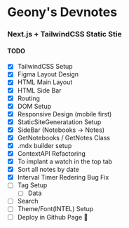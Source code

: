 # Geony's Devnotes

### Next.js + TailwindCSS Static Stie

#### TODO

- [x] TailwindCSS Setup
- [x] Figma Layout Design
- [x] HTML Main Layout
- [x] HTML Side Bar
- [x] Routing
- [x] DOM Setup
- [x] Responsive Design (mobile first)
- [x] StaticSiteGeneratation Setup
- [x] SideBar (Notebooks -> Notes)
- [x] GetNotebooks / GetNotes Class
- [x] .mdx builder setup
- [x] ContextAPI Refactoring
- [x] To implant a watch in the top tab
- [x] Sort all notes by date
- [x] Interval Timer Redering Bug Fix
- [ ] Tag Setup
  - [ ] Data
- [ ] Search
- [ ] Theme/Font(INTEL) Setup
- [ ] Deploy in Github Page 🚀

